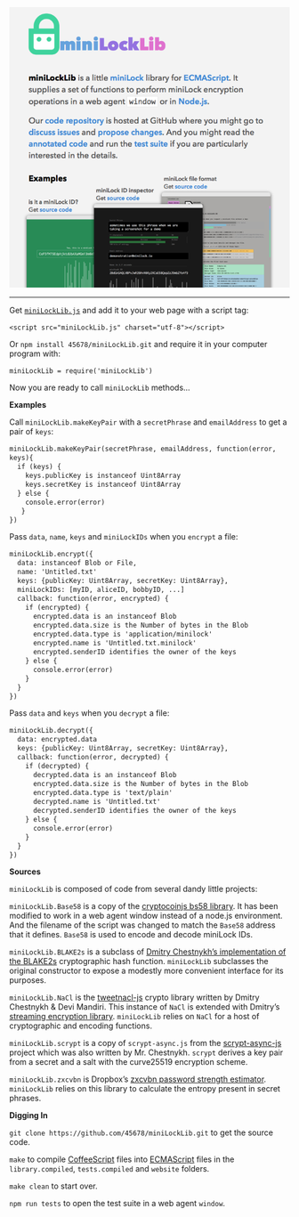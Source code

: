 [<img src="https://raw.githubusercontent.com/45678/miniLockLib/master/website/poster.png">](https://45678.github.io/miniLockLib/)

-------------------------------------------------------------------------------

Get [`miniLockLib.js`](https://raw.githubusercontent.com/45678/miniLockLib/master/miniLockLib.js) and add it to your web page with a script tag:

    <script src="miniLockLib.js" charset="utf-8"></script>

Or `npm install 45678/miniLockLib.git` and require it in your computer program with:

    miniLockLib = require('miniLockLib')

Now you are ready to call `miniLockLib` methods...

__Examples__

Call `miniLockLib.makeKeyPair` with a `secretPhrase` and `emailAddress` to get a pair of `keys`:

    miniLockLib.makeKeyPair(secretPhrase, emailAddress, function(error, keys){
      if (keys) {
        keys.publicKey is instanceof Uint8Array
        keys.secretKey is instanceof Uint8Array
      } else {
        console.error(error)
       }
    })

Pass `data`, `name`, `keys` and `miniLockIDs` when you `encrypt` a file:

    miniLockLib.encrypt({
      data: instanceof Blob or File,
      name: 'Untitled.txt'
      keys: {publicKey: Uint8Array, secretKey: Uint8Array},
      miniLockIDs: [myID, aliceID, bobbyID, ...]
      callback: function(error, encrypted) {
        if (encrypted) {
          encrypted.data is an instanceof Blob
          encrypted.data.size is the Number of bytes in the Blob
          encrypted.data.type is 'application/minilock'
          encrypted.name is 'Untitled.txt.minilock'
          encrypted.senderID identifies the owner of the keys
        } else {
          console.error(error)
        }
      }
    })

Pass `data` and `keys` when you `decrypt` a file:

    miniLockLib.decrypt({
      data: encrypted.data
      keys: {publicKey: Uint8Array, secretKey: Uint8Array},
      callback: function(error, decrypted) {
        if (decrypted) {
          decrypted.data is an instanceof Blob
          encrypted.data.size is the Number of bytes in the Blob
          encrypted.data.type is 'text/plain'
          decrypted.name is 'Untitled.txt'
          decrypted.senderID identifies the owner of the keys
        } else {
          console.error(error)
        }
      }
    })

__Sources__

`miniLockLib` is composed of code from several dandy little projects:

`miniLockLib.Base58` is a copy of the [cryptocoinjs bs58 library](https://github.com/cryptocoinjs/bs58).
It has been modified to work in a web agent window instead of a node.js environment.
And the filename of the script was changed to match the `Base58` address that it defines.
`Base58` is used to encode and decode miniLock IDs.

`miniLockLib.BLAKE2s` is a subclass of [Dmitry Chestnykh’s implementation of the BLAKE2s](https://github.com/dchest/blake2s-js) cryptographic hash function.
`miniLockLib` subclasses the original constructor to expose a modestly more convenient interface for its purposes.

`miniLockLib.NaCl` is the [tweetnacl-js](https://github.com/dchest/tweetnacl-js) crypto library written by Dmitry Chestnykh & Devi Mandiri.
This instance of `NaCl` is extended with Dmitry’s [streaming encryption library](https://github.com/dchest/nacl-stream-js).
`miniLockLib` relies on `NaCl` for a host of cryptographic and encoding functions.

`miniLockLib.scrypt` is a copy of `scrypt-async.js` from the [scrypt-async-js](https://github.com/dchest/scrypt-async-js) project which was also written by Mr. Chestnykh.
`scrypt` derives a key pair from a secret and a salt with the curve25519 encryption scheme.

`miniLockLib.zxcvbn` is Dropbox’s [zxcvbn password strength estimator](https://github.com/dropbox/zxcvbn).
`miniLockLib` relies on this library to calculate the entropy present in secret phrases.


__Digging In__

`git clone https://github.com/45678/miniLockLib.git` to get the source code.

`make` to compile [CoffeeScript](http://www.coffeescript.org/) files into [ECMAScript](http://www.ecmascript.org/) files in the `library.compiled`, `tests.compiled` and `website` folders.

`make clean` to start over.

`npm run tests` to open the test suite in a web agent `window`.
